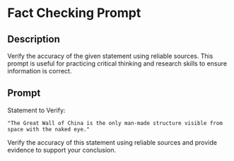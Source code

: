 # Fact Checking Prompt

## Description
Verify the accuracy of the given statement using reliable sources. This prompt is useful for practicing critical thinking and research skills to ensure information is correct.

## Prompt

Statement to Verify:
```
"The Great Wall of China is the only man-made structure visible from space with the naked eye."
```
Verify the accuracy of this statement using reliable sources and provide evidence to support your conclusion.
